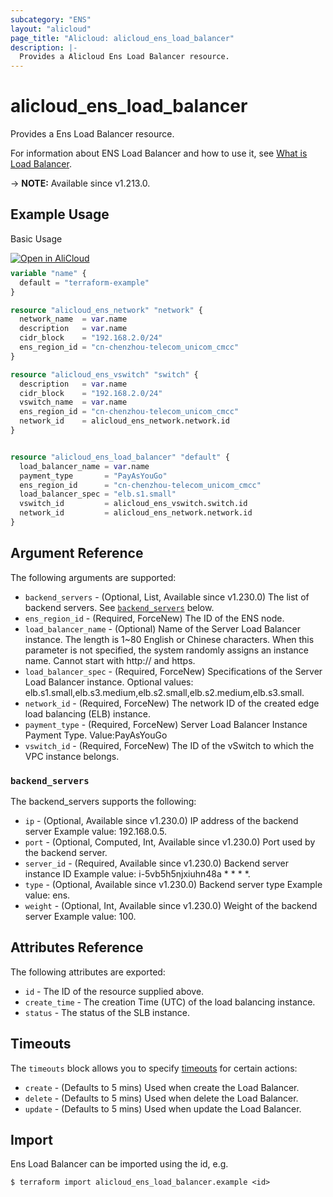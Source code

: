 ```yaml
---
subcategory: "ENS"
layout: "alicloud"
page_title: "Alicloud: alicloud_ens_load_balancer"
description: |-
  Provides a Alicloud Ens Load Balancer resource.
---
```


# alicloud_ens_load_balancer

Provides a Ens Load Balancer resource.

For information about ENS Load Balancer and how to use it, see [What is Load Balancer](https://www.alibabacloud.com/help/en/ens/developer-reference/api-createloadbalancer).

-> **NOTE:** Available since v1.213.0.

## Example Usage

Basic Usage

<div style="display: block;margin-bottom: 40px;"><div class="oics-button" style="float: right;position: absolute;margin-bottom: 10px;">
  <a href="https://api.aliyun.com/terraform?resource=alicloud_ens_load_balancer&exampleId=cd617ca6-e9d9-748a-b19c-a142ef0dd8cb59a8a80d&activeTab=example&spm=docs.r.ens_load_balancer.0.cd617ca6e9&intl_lang=EN_US" target="_blank">
    <img alt="Open in AliCloud" src="https://img.alicdn.com/imgextra/i1/O1CN01hjjqXv1uYUlY56FyX_!!6000000006049-55-tps-254-36.svg" style="max-height: 44px; max-width: 100%;">
  </a>
</div></div>

```terraform
variable "name" {
  default = "terraform-example"
}

resource "alicloud_ens_network" "network" {
  network_name  = var.name
  description   = var.name
  cidr_block    = "192.168.2.0/24"
  ens_region_id = "cn-chenzhou-telecom_unicom_cmcc"
}

resource "alicloud_ens_vswitch" "switch" {
  description   = var.name
  cidr_block    = "192.168.2.0/24"
  vswitch_name  = var.name
  ens_region_id = "cn-chenzhou-telecom_unicom_cmcc"
  network_id    = alicloud_ens_network.network.id
}


resource "alicloud_ens_load_balancer" "default" {
  load_balancer_name = var.name
  payment_type       = "PayAsYouGo"
  ens_region_id      = "cn-chenzhou-telecom_unicom_cmcc"
  load_balancer_spec = "elb.s1.small"
  vswitch_id         = alicloud_ens_vswitch.switch.id
  network_id         = alicloud_ens_network.network.id
}
```

## Argument Reference

The following arguments are supported:
* `backend_servers` - (Optional, List, Available since v1.230.0) The list of backend servers. See [`backend_servers`](#backend_servers) below.
* `ens_region_id` - (Required, ForceNew) The ID of the ENS node.
* `load_balancer_name` - (Optional) Name of the Server Load Balancer instance. The length is 1~80 English or Chinese characters. When this parameter is not specified, the system randomly assigns an instance name. Cannot start with http:// and https.
* `load_balancer_spec` - (Required, ForceNew) Specifications of the Server Load Balancer instance. Optional values: elb.s1.small,elb.s3.medium,elb.s2.small,elb.s2.medium,elb.s3.small.
* `network_id` - (Required, ForceNew) The network ID of the created edge load balancing (ELB) instance.
* `payment_type` - (Required, ForceNew) Server Load Balancer Instance Payment Type. Value:PayAsYouGo
* `vswitch_id` - (Required, ForceNew) The ID of the vSwitch to which the VPC instance belongs.

### `backend_servers`

The backend_servers supports the following:
* `ip` - (Optional, Available since v1.230.0) IP address of the backend server  Example value: 192.168.0.5.
* `port` - (Optional, Computed, Int, Available since v1.230.0) Port used by the backend server.
* `server_id` - (Required, Available since v1.230.0) Backend server instance ID  Example value: i-5vb5h5njxiuhn48a * * * *.
* `type` - (Optional, Available since v1.230.0) Backend server type  Example value: ens.
* `weight` - (Optional, Int, Available since v1.230.0) Weight of the backend server  Example value: 100.

## Attributes Reference

The following attributes are exported:
* `id` - The ID of the resource supplied above.
* `create_time` - The creation Time (UTC) of the load balancing instance.
* `status` - The status of the SLB instance.

## Timeouts

The `timeouts` block allows you to specify [timeouts](https://www.terraform.io/docs/configuration-0-11/resources.html#timeouts) for certain actions:
* `create` - (Defaults to 5 mins) Used when create the Load Balancer.
* `delete` - (Defaults to 5 mins) Used when delete the Load Balancer.
* `update` - (Defaults to 5 mins) Used when update the Load Balancer.

## Import

Ens Load Balancer can be imported using the id, e.g.

```shell
$ terraform import alicloud_ens_load_balancer.example <id>
```